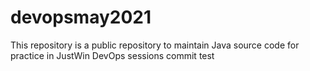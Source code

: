 # devopsmay2021
This repository is a public repository to maintain Java source code for practice in JustWin DevOps sessions 
commit test
